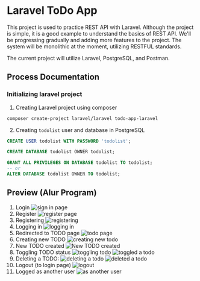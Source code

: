 # Laravel ToDo App

This project is used to practice REST API with Laravel.
Although the project is simple, it is a good example to understand the basics of REST API.
We'll be progressing gradually and adding more features to the project.
The system will be monolithic at the moment, utilizing RESTFUL standards.

The current project will utilize Laravel, PostgreSQL, and Postman.

## Process Documentation

### Initializing laravel project

1. Creating Laravel project using composer
```bash
composer create-project laravel/laravel todo-app-laravel
```

2. Creating `todolist` user and database in PostgreSQL
```sql
CREATE USER todolist WITH PASSWORD 'todolist';

CREATE DATABASE todolist OWNER todolist;

GRANT ALL PRIVILEGES ON DATABASE todolist TO todolist;
-- or
ALTER DATABASE todolist OWNER TO todolist;
```

## Preview (Alur Program)

1. Login
   ![sign in page](images/r-signin.png)
2. Register
   ![register page](images/r-register.png)
3. Registering
   ![registering](images/r-registering.png)
4. Logging in
   ![logging in](images/r-loggingin.png)
5. Redirected to TODO page
   ![todo page](images/r-todo-page.png)
6. Creating new TODO
   ![creating new todo](images/r-creating-new-todo.png)
7. New TODO created
   ![New TODO created](images/r-new-todo-created.png)
8. Toggling TODO status
   ![toggling todo](images/r-toggling-todo.png)
   ![toggled a todo](images/r-toggled-todo.png)
9. Deleting a TODO:
   ![deleting a todo](images/r-deleting-todo.png)
   ![deleted a todo](images/r-deleted-todo.png)
10. Logout (to login page)
    ![logout](images/r-logout.png)
11. Logged as another user
    ![as another user](images/r-as-another-user.png)
